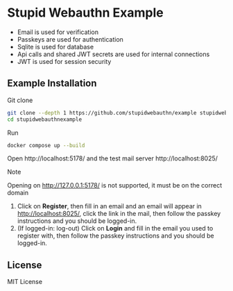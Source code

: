 # Stupid Webauthn Example

- Email is used for verification
- Passkeys are used for authentication
- Sqlite is used for database
- Api calls and shared JWT secrets are used for internal connections
- JWT is used for session security


## Example Installation

Git clone

```sh
git clone --depth 1 https://github.com/stupidwebauthn/example stupidwebauthnexample
cd stupidwebauthnexample
```

Run

```sh
docker compose up --build
```

Open http://localhost:5178/ and the test mail server http://localhost:8025/

> [!NOTE]
> Opening on http://127.0.0.1:5178/ is not supported, it must be on the correct domain

1. Click on **Register**, then fill in an email and an email will appear in <http://localhost:8025/>, click the link in the mail, then follow the passkey instructions and you should be logged-in.
2. (If logged-in: log-out) Click on **Login** and fill in the email you used to register with, then follow the passkey instructions and you should be logged-in.

## License

MIT License
